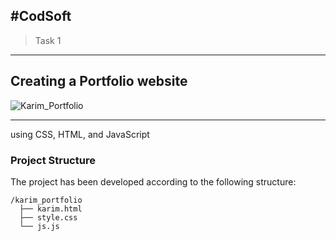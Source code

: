 #CodSoft 
----
>Task 1 
---
## Creating a Portfolio website

![Karim_Portfolio](karim.png.png)

----

using CSS, HTML, and JavaScript

### Project Structure

The project has been developed according to the following structure:

```plain
/karim_portfolio
  ├── karim.html
  ├── style.css
  └── js.js
